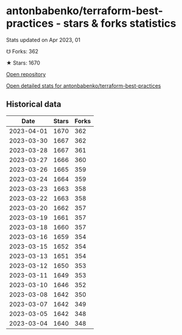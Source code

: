 # antonbabenko/terraform-best-practices - stars & forks statistics

Stats updated on Apr 2023, 01

☋ Forks: 362

★ Stars: 1670

[Open repository](https://github.com/antonbabenko/terraform-best-practices)

[Open detailed stats for antonbabenko/terraform-best-practices](https://reviewgithub.com/rep/antonbabenko/terraform-best-practices)

## Historical data
| Date | Stars | Forks |
|------|-------|-------|
| 2023-04-01 | 1670 | 362 | 
| 2023-03-30 | 1667 | 362 | 
| 2023-03-28 | 1667 | 361 | 
| 2023-03-27 | 1666 | 360 | 
| 2023-03-26 | 1665 | 359 | 
| 2023-03-24 | 1664 | 359 | 
| 2023-03-23 | 1663 | 358 | 
| 2023-03-22 | 1663 | 358 | 
| 2023-03-20 | 1662 | 357 | 
| 2023-03-19 | 1661 | 357 | 
| 2023-03-18 | 1660 | 357 | 
| 2023-03-16 | 1659 | 354 | 
| 2023-03-15 | 1652 | 354 | 
| 2023-03-13 | 1651 | 354 | 
| 2023-03-12 | 1650 | 353 | 
| 2023-03-11 | 1649 | 353 | 
| 2023-03-10 | 1646 | 352 | 
| 2023-03-08 | 1642 | 350 | 
| 2023-03-07 | 1642 | 349 | 
| 2023-03-05 | 1642 | 348 | 
| 2023-03-04 | 1640 | 348 | 

